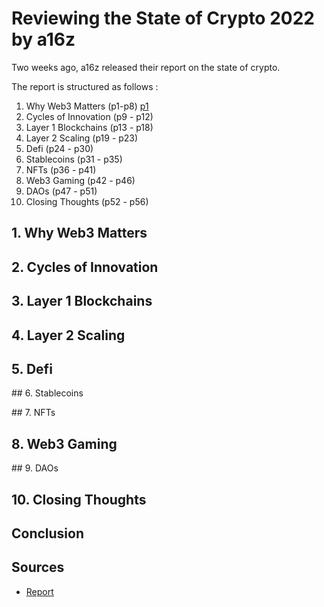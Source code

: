 # Reviewing the State of Crypto 2022 by a16z

Two weeks ago, a16z released their report on the state of crypto.

The report is structured as follows :

1. Why Web3 Matters (p1-p8) [p1](https://a16zcrypto.com/wp-content/uploads/2022/05/state-of-crypto-2022_a16z-crypto.pdf#page=8)
2. Cycles of Innovation (p9 - p12)
3. Layer 1 Blockchains (p13 - p18)
4. Layer 2 Scaling (p19 - p23)
5. Defi (p24 - p30)
6. Stablecoins (p31 - p35)
7. NFTs (p36 - p41)
8. Web3 Gaming (p42 - p46)
9. DAOs (p47 - p51)
10. Closing Thoughts (p52 - p56)

## 1. Why Web3 Matters

## 2. Cycles of Innovation

## 3. Layer 1 Blockchains

## 4. Layer 2 Scaling

## 5. Defi

## 6. Stablecoins

## 7. NFTs

## 8. Web3 Gaming

## 9. DAOs

## 10. Closing Thoughts


## Conclusion

## Sources

* [Report](https://a16zcrypto.com/wp-content/uploads/2022/05/state-of-crypto-2022_a16z-crypto.pdf)
